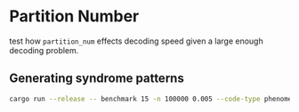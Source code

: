 # Partition Number

test how `partition_num` effects decoding speed given a large enough decoding problem.

## Generating syndrome patterns

```sh
cargo run --release -- benchmark 15 -n 100000 0.005 --code-type phenomenological-planar-code-parallel --code-config '{"code_count":10}' --primal-dual-type error-pattern-logger --verifier none --primal-dual-config '{"filename":"benchmark/partition_num/15-100000-0.005-phenomenological-planar.syndromes"}'
```
